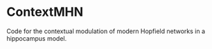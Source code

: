 # ContextMHN
Code for the contextual modulation of modern Hopfield networks in a hippocampus model.
